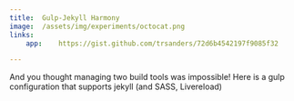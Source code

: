 ```yaml
---
title:  Gulp-Jekyll Harmony
image:  /assets/img/experiments/octocat.png
links:
    app:    https://gist.github.com/trsanders/72d6b4542197f9085f32

---
```


And you thought managing two build tools was impossible! Here is a gulp configuration that supports jekyll (and SASS, Livereload)